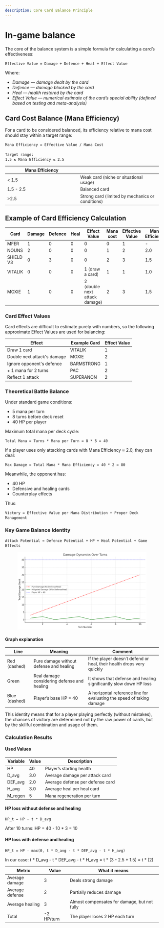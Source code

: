 ```yaml
---
description: Core Card Balance Principle
---
```


# In-game balance

The core of the balance system is a simple formula for calculating a card’s effectiveness:

```
Effective Value = Damage + Defence + Heal + Effect Value
```

Where:

* _Damage — damage dealt by the card_
* _Defence — damage blocked by the card_
* _Heal — health restored by the card_
* _Effect Value — numerical estimate of the card’s special ability (defined based on testing and meta-analysis)_

## Card Cost Balance (Mana Efficiency) <a href="#card-cost-balance-mana-efficiency" id="card-cost-balance-mana-efficiency"></a>

For a card to be considered balanced, its efficiency relative to mana cost should stay within a target range:

```
Mana Efficiency = Effective Value / Mana Cost

Target range:
1.5 ≤ Mana Efficiency ≤ 2.5
```

<table><thead><tr><th width="225.3333740234375">Mana Efficiency	</th><th></th></tr></thead><tbody><tr><td>&#x3C; 1.5</td><td>Weak card (niche or situational usage)</td></tr><tr><td>1.5 - 2.5</td><td>Balanced card</td></tr><tr><td>>2.5</td><td>Strong card (limited by mechanics or conditions)</td></tr></tbody></table>

## Example of Card Efficiency Calculation <a href="#example-of-card-efficiency-calculation" id="example-of-card-efficiency-calculation"></a>

| Card      | Damage | Defence | Heal | Effect Value                  | Mana cost | Effective Value | Mana Efficiency |
| --------- | ------ | ------- | ---- | ----------------------------- | --------- | --------------- | --------------- |
| MFER      | 1      | 0       | 0    | 0                             | 0         | 1               | -               |
| NOUNS     | 2      | 0       | 0    | 0                             | 1         | 2               | 2.0             |
| SHIELD V3 | 0      | 3       | 0    | 0                             | 2         | 3               | 1.5             |
| VITALIK   | 0      | 0       | 0    | 1 (draw a card)               | 1         | 1               | 1.0             |
| MOXIE     | 1      | 0       | 0    | 2 (double next attack damage) | 2         | 3               | 1.5             |

### Card Effect Values <a href="#card-effect-values" id="card-effect-values"></a>

Card effects are difficult to estimate purely with numbers, so the following approximate Effect Values are used for balancing:

| Effect                      | Example Card | Effect Value |
| --------------------------- | ------------ | ------------ |
| Draw 1 card                 | VITALIK      | 1            |
| Double next attack's damage | MOXIE        | 2            |
| Ignore opponent's defence   | BARMSTRONG   | 1            |
| + 1 mana for 2 turns        | PAC          | 2            |
| Reflect 1 attack            | SUPERANON    | 2            |

### Theoretical Battle Balance <a href="#theoretical-battle-balance" id="theoretical-battle-balance"></a>

Under standard game conditions:

* 5 mana per turn
* 8 turns before deck reset
* 40 HP per player

Maximum total mana per deck cycle:

```
Total Mana = Turns * Mana per Turn = 8 * 5 = 40 
```

If a player uses only attacking cards with Mana Efficiency ≈ 2.0, they can deal:

```
Max Damage = Total Mana * Mana Efficiency = 40 * 2 = 80
```

Meanwhile, the opponent has:

* 40 HP
* Defensive and healing cards
* Counterplay effects

Thus:

```
Victory = Effective Value per Mana Distribution + Proper Deck Management
```

### Key Game Balance Identity[​](https://docs.farlegacy.com/Gameplay/Balance#key-game-balance-identity) <a href="#key-game-balance-identity" id="key-game-balance-identity"></a>

```
Attack Potential ≈ Defence Potential + HP + Heal Potential + Game Effects
```

<figure><img src=".gitbook/assets/image.png" alt=""><figcaption></figcaption></figure>

#### Graph explanation[​](https://docs.farlegacy.com/Gameplay/Balance#graph-explanation) <a href="#graph-explanation" id="graph-explanation"></a>

| **Line**      | **Meaning**                                 | **Comment**                                                           |
| ------------- | ------------------------------------------- | --------------------------------------------------------------------- |
| Red (dashed)  | Pure damage without defense and healing     | If the player doesn’t defend or heal, their health drops very quickly |
| Green         | Real damage considering defense and healing | It shows that defense and healing significantly slow down HP loss     |
| Blue (dashed) | Player’s base HP = 40                       | A horizontal reference line for evaluating the speed of taking damage |

This identity means that for a player playing perfectly (without mistakes), the chances of victory are determined not by the raw power of cards, but by the skillful combination and usage of them.

### Calculation Results[​](https://docs.farlegacy.com/Gameplay/Balance#calculation-results) <a href="#calculation-results" id="calculation-results"></a>

#### Used Values[​](https://docs.farlegacy.com/Gameplay/Balance#used-values) <a href="#used-values" id="used-values"></a>

| **Variable** | **Value** | **Description**                  |
| ------------ | --------- | -------------------------------- |
| HP           | 40        | Player’s starting health         |
| D\_avg       | 3.0       | Average damage per attack card   |
| DEF\_avg     | 2.0       | Average defense per defense card |
| H\_avg       | 3.0       | Average heal per heal card       |
| M\_regen     | 5         | Mana regeneration per turn       |

#### HP loss without defense and healing[​](https://docs.farlegacy.com/Gameplay/Balance#hp-loss-without-defense-and-healing) <a href="#hp-loss-without-defense-and-healing" id="hp-loss-without-defense-and-healing"></a>

```
HP_t = HP - t * D_avg
```

After 10 turns: HP = 40 - 10 \* 3 = 10

#### HP loss with defense and healing[​](https://docs.farlegacy.com/Gameplay/Balance#hp-loss-with-defense-and-healing) <a href="#hp-loss-with-defense-and-healing" id="hp-loss-with-defense-and-healing"></a>

```
HP_t = HP - max(0, t * D_avg - t * DEF_avg - t * H_avg)
```

In our case: t \* D\_avg - t \* DEF\_avg - t \* H\_avg = t \* (3 - 2.5 + 1.5) = t \* (2)

| **Metric**      | **Value**  | **What it means**                            |
| --------------- | ---------- | -------------------------------------------- |
| Average damage  | 3          | Deals strong damage                          |
| Average defense | 2          | Partially reduces damage                     |
| Average healing | 3          | Almost compensates for damage, but not fully |
| Total           | -2 HP/turn | The player loses 2 HP each turn              |

